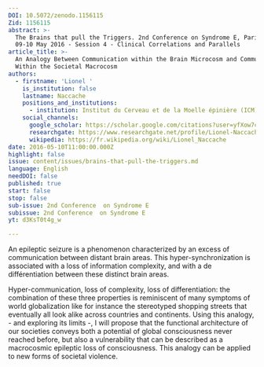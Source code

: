 ```yaml
---
DOI: 10.5072/zenodo.1156115
Zid: 1156115
abstract: >-
  The Brains that pull the Triggers. 2nd Conference on Syndrome E, Paris IAS,
  09-10 May 2016 - Session 4 - Clinical Correlations and Parallels
article_title: >-
  An Analogy Between Communication within the Brain Microcosm and Communication
  Within the Societal Macrocosm
authors:
  - firstname: 'Lionel '
    is_institution: false
    lastname: Naccache
    positions_and_institutions:
      - institution: Institut du Cerveau et de la Moelle épinière (ICM), France
    social_channels:
      google_scholar: https://scholar.google.com/citations?user=yfXow7cAAAAJ&hl=fr
      researchgate: https://www.researchgate.net/profile/Lionel-Naccache
      wikipedia: https://fr.wikipedia.org/wiki/Lionel_Naccache
date: 2016-05-10T11:00:00.000Z
highlight: false
issue: content/issues/brains-that-pull-the-triggers.md
language: English
needDOI: false
published: true
start: false
stop: false
sub-issue: 2nd Conference  on Syndrome E
subissue: 2nd Conference  on Syndrome E
yt: d3KsT0t4g_w

---
```


An epileptic seizure is a phenomenon characterized by an excess of communication between distant brain areas. This hyper-synchronization is associated with a loss of information complexity, and with a de différentiation between these distinct brain areas.

Hyper-communication, loss of complexity, loss of differentiation: the combination of these three properties is reminiscent of many symptoms of world globalization like for instance the stereotyped shopping streets that eventually all look alike across countries and continents. Using this analogy, - and exploring its limits -, I will propose that the functional architecture of our societies conveys both a potential of global consciousness never reached before, but also a vulnerability that can be described as a macrocosmic epileptic loss of consciousness. This analogy can be applied to new forms of societal violence.

<Youtube yt="d3KsT0t4g_w" caption="An Analogy Between Communication within the Brain Microcosm and Communication Within the Societal Macrocosm"></Youtube>